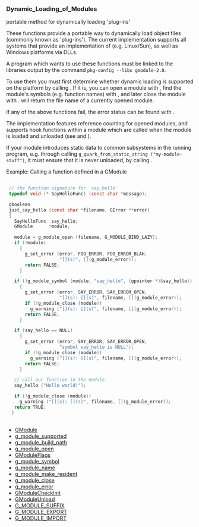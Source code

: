 ### Dynamic_Loading_of_Modules

portable method for dynamically loading 'plug-ins'

 These functions provide a portable way to dynamically load object files
 (commonly known as 'plug-ins'). The current implementation supports all
 systems that provide an implementation of [](dlopen) (e.g. Linux/Sun), as
 well as Windows platforms via DLLs.

 A program which wants to use these functions must be linked to the
 libraries output by the command `pkg-config --libs gmodule-2.0`.

 To use them you must first determine whether dynamic loading
 is supported on the platform by calling [](g_module_supported).
 If it is, you can open a module with [](g_module_open),
 find the module's symbols (e.g. function names) with [](g_module_symbol),
 and later close the module with [](g_module_close).
 [](g_module_name) will return the file name of a currently opened module.

 If any of the above functions fail, the error status can be found with
 [](g_module_error).

 The [](GModule) implementation features reference counting for opened modules,
 and supports hook functions within a module which are called when the
 module is loaded and unloaded (see [](GModuleCheckInit) and [](GModuleUnload)).

 If your module introduces static data to common subsystems in the running
 program, e.g. through calling
 `g_quark_from_static_string ("my-module-stuff")`,
 it must ensure that it is never unloaded, by calling [](g_module_make_resident).

 Example: Calling a function defined in a GModule
 
```C
 
 // the function signature for 'say_hello'
 typedef void (* SayHelloFunc) (const char *message);

 gboolean
 just_say_hello (const char *filename, GError **error)
 {
   SayHelloFunc  say_hello;
   GModule      *module;

   module = g_module_open (filename, G_MODULE_BIND_LAZY);
   if (!module)
     {
       g_set_error (error, FOO_ERROR, FOO_ERROR_BLAH,
                    "[](s)", [](g_module_error));
       return FALSE;
     }

   if (!g_module_symbol (module, "say_hello", (gpointer *)&say_hello))
     {
       g_set_error (error, SAY_ERROR, SAY_ERROR_OPEN,
                    "[](s): [](s)", filename, [](g_module_error));
       if (!g_module_close (module))
         g_warning ("[](s): [](s)", filename, [](g_module_error));
       return FALSE;
     }

   if (say_hello == NULL)
     {
       g_set_error (error, SAY_ERROR, SAY_ERROR_OPEN,
                    "symbol say_hello is NULL");
       if (!g_module_close (module))
         g_warning ("[](s): [](s)", filename, [](g_module_error));
       return FALSE;
     }

   // call our function in the module
   say_hello ("Hello world!");

   if (!g_module_close (module))
     g_warning ("[](s): [](s)", filename, [](g_module_error));
   return TRUE;
  }
 
```


* [GModule]()
* [g_module_supported]()
* [g_module_build_path]()
* [g_module_open]()
* [GModuleFlags]()
* [g_module_symbol]()
* [g_module_name]()
* [g_module_make_resident]()
* [g_module_close]()
* [g_module_error]()
* [GModuleCheckInit]()
* [GModuleUnload]()
* [G_MODULE_SUFFIX]()
* [G_MODULE_EXPORT]()
* [G_MODULE_IMPORT]()
